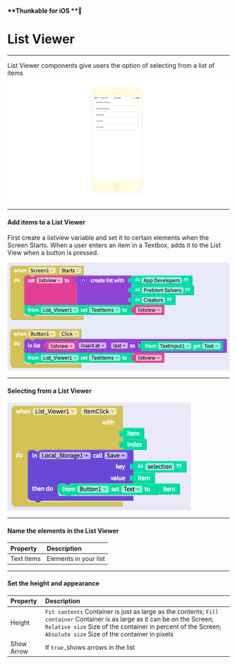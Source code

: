 #### **Thunkable for iOS **

# List Viewer

---

List Viewer components give users the option of selecting from a list of items ![](/assets/listviewer-ios-1.png)

---

#### Add items to a List Viewer

First create a listview variable and set it to certain elements when the Screen Starts. When a user enters an item in a Textbox, adds it to the List View when a button is pressed.

![](/assets/listview-ios-fig-2.png)

---

#### Selecting from a List Viewer

![](/assets/listviewer-ios-fig-3.png)

---

#### Name the elements in the List Viewer

| Property | Description |
| :--- | :--- |
| Text Items | Elements in your list |

---

#### Set the height and appearance

| Property | Description |
| :--- | :--- |
| Height | `Fit contents` Container is just as large as the contents; `Fill container` Container is as large as it can be on the Screen; `Relative size` Size of the container in percent of the Screen; `Absolute size` Size of the container in pixels |
| Show Arrow | If `true,`shows arrows in the list |



